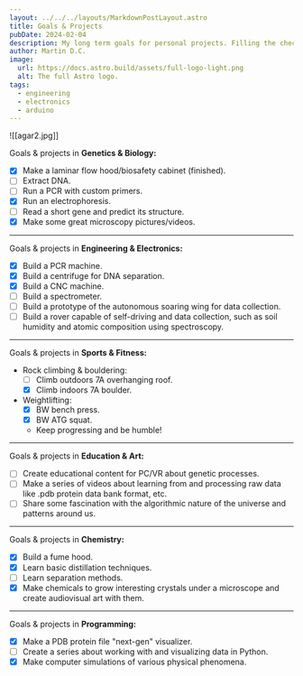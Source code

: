 ```yaml
---
layout: ../../../layouts/MarkdownPostLayout.astro
title: Goals & Projects
pubDate: 2024-02-04
description: My long term goals for personal projects. Filling the checkboxes is of course secondary to having fun in personal projects, there are here more to keep track with it and for you to know what I am planning on, so let's go!
author: Martin D.C.
image:
  url: https://docs.astro.build/assets/full-logo-light.png
  alt: The full Astro logo.
tags:
  - engineering
  - electronics
  - arduino
---
```

![[agar2.jpg]]

Goals & projects in **Genetics & Biology:**

- [x] Make a laminar flow hood/biosafety cabinet (finished).
- [ ] Extract DNA.
- [ ] Run a PCR with custom primers.
- [x] Run an electrophoresis.
- [ ] Read a short gene and predict its structure.
- [x] Make some great microscopy pictures/videos.

---

Goals & projects in **Engineering & Electronics:**
- [x] Build a PCR machine.
- [x] Build a centrifuge for DNA separation.
- [x] Build a CNC machine.
- [ ] Build a spectrometer.
- [ ] Build a prototype of the autonomous soaring wing for data collection.
- [ ] Build a rover capable of self-driving and data collection, such as soil humidity and atomic composition using spectroscopy.

---

Goals & projects in **Sports & Fitness:**
- Rock climbing & bouldering:
  - [ ] Climb outdoors 7A overhanging roof.
  - [x] Climb indoors 7A boulder.
- Weightlifting:
  - [x] BW bench press.
  - [x] BW ATG squat.
  - Keep progressing and be humble!

---

Goals & projects in **Education & Art:**
- [ ] Create educational content for PC/VR about genetic processes.
- [ ] Make a series of videos about learning from and processing raw data like .pdb protein data bank format, etc.
- [ ] Share some fascination with the algorithmic nature of the universe and patterns around us.

---

Goals & projects in **Chemistry:**
- [x] Build a fume hood.
- [x] Learn basic distillation techniques.
- [ ] Learn separation methods.
- [x] Make chemicals to grow interesting crystals under a microscope and create audiovisual art with them.

---

Goals & projects in **Programming:**
- [x] Make a PDB protein file "next-gen" visualizer.
- [ ] Create a series about working with and visualizing data in Python.
- [x] Make computer simulations of various physical phenomena.
